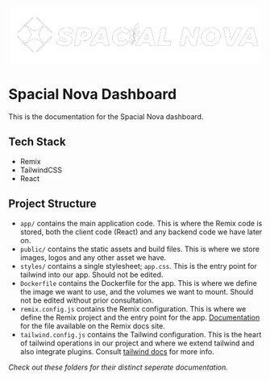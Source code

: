 <div align="center">
<img src="./public/images/logo.png" alt="Spacial Nova"/>
</div>

# Spacial Nova Dashboard

This is the documentation for the Spacial Nova dashboard. 

## Tech Stack

- Remix
- TailwindCSS
- React

## Project Structure

- `app/` contains the main application code. This is where the Remix code is stored, both the client code (React) and any backend code we have later on.
- `public/` contains the static assets and build files. This is where we store images, logos and any other asset we have.
- `styles/` contains a single stylesheet; `app.css`. This is the entry point for tailwind into our app. Should not be edited.
- `Dockerfile` contains the Dockerfile for the app. This is where we define the image we want to use, and the volumes we want to mount. Should not be edited without prior consultation.
- `remix.config.js` contains the Remix configuration. This is where we define the Remix project and the entry point for the app. [Documentation](https://remix.run/docs/en/v1/api/conventions#remixconfigjs) for the file available on the Remix docs site.
- `tailwind.config.js` contains the Tailwind configuration. This is the heart of tailwind operations in our project and where we extend tailwind and also integrate plugins. Consult [tailwind docs](https://tailwindcss.com/docs/configuration) for more info.

*Check out these folders for their distinct seperate documentation.*